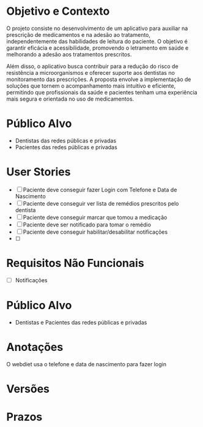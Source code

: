 # Objetivo e Contexto

O projeto consiste no desenvolvimento de um aplicativo para auxiliar na prescrição de medicamentos e na adesão ao tratamento, independentemente das habilidades de leitura do paciente. O objetivo é garantir eficácia e acessibilidade, promovendo o letramento em saúde e melhorando a adesão aos tratamentos prescritos.

Além disso, o aplicativo busca contribuir para a redução do risco de resistência a microorganismos e oferecer suporte aos dentistas no monitoramento das prescrições. A proposta envolve a implementação de soluções que tornem o acompanhamento mais intuitivo e eficiente, permitindo que profissionais da saúde e pacientes tenham uma experiência mais segura e orientada no uso de medicamentos.

# Público Alvo

- Dentistas das redes públicas e privadas
- Pacientes das redes públicas e privadas

# User Stories

- [ ] Paciente deve conseguir fazer Login com Telefone e Data de Nascimento
- [ ] Paciente deve conseguir ver lista de remédios prescritos pelo dentista
- [ ] Paciente deve conseguir marcar que tomou a medicação
- [ ] Paciente deve ser notificado para tomar o remédio
- [ ] Paciente deve conseguir habilitar/desabilitar notificações
- [ ] 

# Requisitos Não Funcionais

- [ ] Notificações

# Público Alvo

- Dentistas e Pacientes das redes públicas e privadas

# Anotações

O webdiet usa o telefone e data de nascimento para fazer login

# Versões

# Prazos